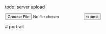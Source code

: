 

todo: server upload


<form id="uploadbanner" enctype="multipart/form-data" method="post" action="#">
   <input id="fileupload" name="myfile" type="file" />
   <input type="submit" value="submit" id="submit" />
</form>


<?php
$file = $_FILES['file'];
move_uploaded_file($file['tmp_name'], 'uploads/' . $file['name']);?># portrait
